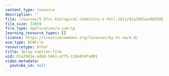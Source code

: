 ```yaml
---
content_type: resource
description: ''
file: /courses/5-07sc-biological-chemistry-i-fall-2013/01a3981eedb05961aff512de814fad01_VykaDbJIb8A.vtt
file_size: 22059
file_type: application/x-subrip
learning_resource_types: []
license: https://creativecommons.org/licenses/by-nc-sa/4.0/
ocw_type: OCWFile
resourcetype: Other
title: 3play caption file
uid: 01a3981e-edb0-5961-aff5-12de814fad01
video_metadata:
  youtube_id: null
---
```

